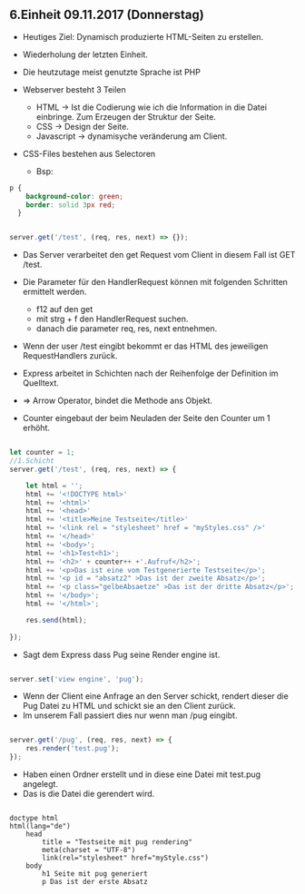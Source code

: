 ## 6.Einheit 09.11.2017 (Donnerstag)

* Heutiges Ziel: Dynamisch produzierte HTML-Seiten zu erstellen.
* Wiederholung der letzten Einheit.
* Die heutzutage meist genutzte Sprache ist PHP
* Webserver besteht 3 Teilen 
  * HTML -> Ist die Codierung wie ich die Information in die Datei einbringe. Zum Erzeugen der Struktur der Seite.
  * CSS -> Design der Seite.
  * Javascript -> dynamisyche veränderung am Client.


* CSS-Files bestehen aus Selectoren
  * Bsp: 
```css
p {
    background-color: green;
    border: solid 3px red;
  }
```


```typescript

server.get('/test', (req, res, next) => {});

```
* Das Server verarbeitet den get Request vom Client in diesem Fall ist GET /test.
* Die Parameter für den HandlerRequest können mit folgenden Schritten ermittelt werden.
  * f12 auf den get
  * mit strg + f den HandlerRequest suchen.
  * danach die parameter req, res, next entnehmen.

* Wenn der user /test eingibt bekommt er das HTML des jeweiligen RequestHandlers zurück.
* Express arbeitet in Schichten nach der Reihenfolge der Definition im Quelltext.
* => Arrow Operator, bindet die Methode ans Objekt.
* Counter eingebaut der beim Neuladen der Seite den Counter um 1 erhöht.

```typescript

let counter = 1;
//1.Schicht
server.get('/test', (req, res, next) => { 

    let html = '';
    html += '<!DOCTYPE html>'
    html += '<html>'
    html += '<head>'
    html += '<title>Meine Testseite</title>'
    html += '<link rel = "stylesheet" href = "myStyles.css" />'
    html += '</head>'
    html += '<body>';
    html += '<h1>Test<h1>';
    html += '<h2>' + counter++ +'.Aufruf</h2>'; 
    html += '<p>Das ist eine vom Testgenerierte Testseite</p>';
    html += '<p id = "absatz2" >Das ist der zweite Absatz</p>';
    html += '<p class="gelbeAbsaetze" >Das ist der dritte Absatz</p>';
    html += '</body>';
    html += '</html>';

    res.send(html);
  
});
```

* Sagt dem Express dass Pug seine Render engine ist.

```typescript

server.set('view engine', 'pug');

```

* Wenn der Client eine Anfrage an den Server schickt, rendert dieser die Pug Datei zu HTML und schickt sie an den Client zurück.
* Im unserem Fall passiert dies nur wenn man /pug eingibt.

```typescript

server.get('/pug', (req, res, next) => {  
    res.render('test.pug');
});

```
* Haben einen Ordner erstellt und in diese eine Datei mit test.pug angelegt.
* Das is die Datei die gerendert wird.

``` pug

doctype html
html(lang="de")
    head
        title = "Testseite mit pug rendering"
        meta(charset = "UTF-8")
        link(rel="stylesheet" href="myStyle.css")
    body
        h1 Seite mit pug generiert
        p Das ist der erste Absatz

```
